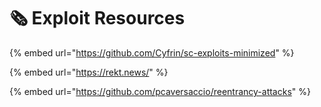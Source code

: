 # 🗞️ Exploit Resources

{% embed url="https://github.com/Cyfrin/sc-exploits-minimized" %}

{% embed url="https://rekt.news/" %}

{% embed url="https://github.com/pcaversaccio/reentrancy-attacks" %}
